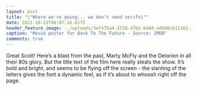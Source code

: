 ```yaml
---
layout: post
title: "\"Where we're going... we don't need serifs\""
date: 2021-10-22T00:07:16.617Z
header_feature_image: ../uploads/3ef475a4-3f28-47b2-b468-ad696c611162.jpeg
caption: "Movie poster for Back To The Future - Source: IMDB"
comments: true
---
```

Great Scott! Here’s a blast from the past, Marty McFly and the Delorien in all their 80s glory. But the title text of the film here really steals the show. It’s bold and bright, and seems to be flying off the screen - the slanting of the letters gives the font a dynamic feel, as if it’s about to whoosh right off the page.